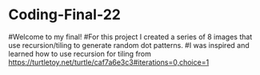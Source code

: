 # Coding-Final-22
#Welcome to my final!
#For this project I created a series of 8 images that use recursion/tiling to generate random dot patterns.
#I was inspired and learned how to use recursion for tiling from https://turtletoy.net/turtle/caf7a6e3c3#iterations=0,choice=1 
